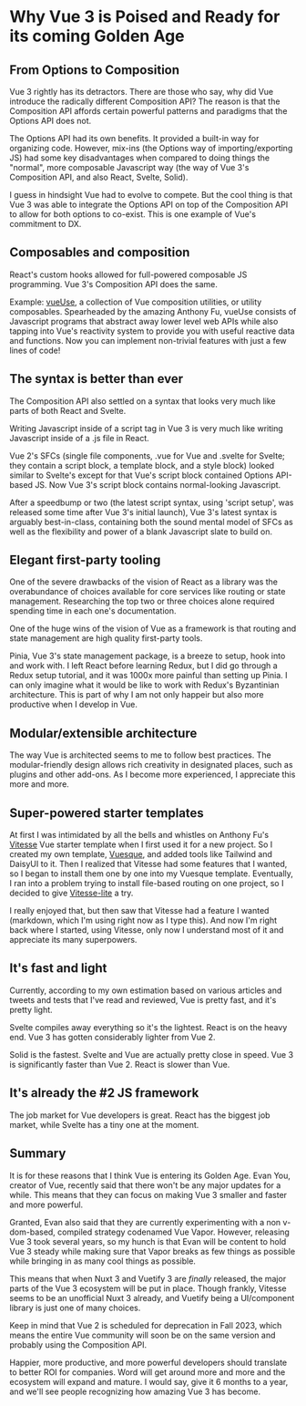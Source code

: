 # Why Vue 3 is Poised and Ready for its coming Golden Age

## From Options to Composition

Vue 3 rightly has its detractors. There are those who say, why did Vue introduce the radically different Composition API? The reason is that the Composition API affords certain powerful patterns and paradigms that the Options API does not.

The Options API had its own benefits. It provided a built-in way for organizing code. However, mix-ins (the Options way of importing/exporting JS) had some key disadvantages when compared to doing things the "normal", more composable Javascript way (the way of Vue 3's Composition API, and also React, Svelte, Solid).

I guess in hindsight Vue had to evolve to compete. But the cool thing is that Vue 3 was able to integrate the Options API on top of the Composition API to allow for both options to co-exist. This is one example of Vue's commitment to DX.

## Composables and composition

React's custom hooks allowed for full-powered composable JS programming. Vue 3's Composition API does the same.

Example: [vueUse](https://vueuse.org/), a collection of Vue composition utilities, or utility composables. Spearheaded by the amazing Anthony Fu, vueUse consists of Javascript programs that abstract away lower level web APIs while also tapping into Vue's reactivity system to provide you with useful reactive data and functions. Now you can implement non-trivial features with just a few lines of code!

## The syntax is better than ever

The Composition API also settled on a syntax that looks very much like parts of both React and Svelte.

Writing Javascript inside of a script tag in Vue 3 is very much like writing Javascript inside of a .js file in React.

Vue 2's SFCs (single file components, .vue for Vue and .svelte for Svelte; they contain a script block, a template block, and a style block) looked similar to Svelte's except for that Vue's script block contained Options API-based JS. Now Vue 3's script block contains normal-looking Javascript.

After a speedbump or two (the latest script syntax, using 'script setup', was released some time after Vue 3's initial launch), Vue 3's latest syntax is arguably best-in-class, containing both the sound mental model of SFCs as well as the flexibility and power of a blank Javascript slate to build on.

## Elegant first-party tooling

One of the severe drawbacks of the vision of React as a library was the overabundance of choices available for core services like routing or state management. Researching the top two or three choices alone required spending time in each one's documentation.

One of the huge wins of the vision of Vue as a framework is that routing and state management are high quality first-party tools.

Pinia, Vue 3's state management package, is a breeze to setup, hook into and work with. I left React before learning Redux, but I did go through a Redux setup tutorial, and it was 1000x more painful than setting up Pinia. I can only imagine what it would be like to work with Redux's Byzantinian architecture. This is part of why I am not only happeir but also more productive when I develop in Vue.

## Modular/extensible architecture

The way Vue is architected seems to me to follow best practices. The modular-friendly design allows rich creativity in designated places, such as plugins and other add-ons. As I become more experienced, I appreciate this more and more.

## Super-powered starter templates

At first I was intimidated by all the bells and whistles on Anthony Fu's [Vitesse](https://github.com/antfu/vitesse) Vue starter template when I first used it for a new project. So I created my own template, [Vuesque](https://github.com/Danny-Devs/vuesque), and added tools like Tailwind and DaisyUI to it. Then I realized that Vitesse had some features that I wanted, so I began to install them one by one into my Vuesque template. Eventually, I ran into a problem trying to install file-based routing on one project, so I decided to give [Vitesse-lite](https://github.com/antfu/vitesse-lite) a try.

I really enjoyed that, but then saw that Vitesse had a feature I wanted (markdown, which I'm using right now as I type this). And now I'm right back where I started, using Vitesse, only now I understand most of it and appreciate its many superpowers.

## It's fast and light

Currently, according to my own estimation based on various articles and tweets and tests that I've read and reviewed, Vue is pretty fast, and it's pretty light.

Svelte compiles away everything so it's the lightest. React is on the heavy end. Vue 3 has gotten considerably lighter from Vue 2.

Solid is the fastest. Svelte and Vue are actually pretty close in speed. Vue 3 is significantly faster than Vue 2. React is slower than Vue.

## It's already the #2 JS framework

The job market for Vue developers is great. React has the biggest job market, while Svelte has a tiny one at the moment.

## Summary

It is for these reasons that I think Vue is entering its Golden Age. Evan You, creator of Vue, recently said that there won't be any major updates for a while. This means that they can focus on making Vue 3 smaller and faster and more powerful.

Granted, Evan also said that they are currently experimenting with a non v-dom-based, compiled strategy codenamed Vue Vapor. However, releasing Vue 3 took several years, so my hunch is that Evan will be content to hold Vue 3 steady while making sure that Vapor breaks as few things as possible while bringing in as many cool things as possible.

This means that when Nuxt 3 and Vuetify 3 are *finally* released, the major parts of the Vue 3 ecosystem will be put in place. Though frankly, Vitesse seems to be an unofficial Nuxt 3 already, and Vuetify being a UI/component library is just one of many choices.

Keep in mind that Vue 2 is scheduled for deprecation in Fall 2023, which means the entire Vue community will soon be on the same version and probably using the Composition API.

Happier, more productive, and more powerful developers should translate to better ROI for companies. Word will get around more and more and the ecosystem will expand and mature. I would say, give it 6 months to a year, and we'll see people recognizing how amazing Vue 3 has become.

